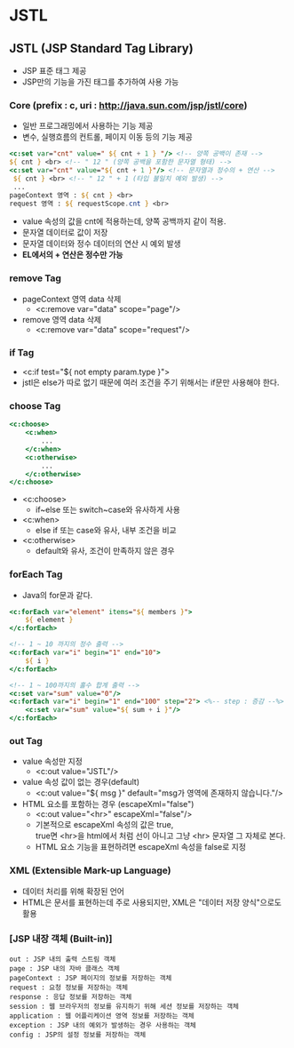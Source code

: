 # JSTL
## JSTL (JSP Standard Tag Library)
- JSP 표준 태그 제공
- JSP만의 기능을 가진 태그를 추가하여 사용 가능

### Core (prefix : c, uri : http://java.sun.com/jsp/jstl/core)
- 일반 프로그래밍에서 사용하는 기능 제공
- 변수, 실행흐름의 컨트롤, 페이지 이동 등의 기능 제공

```jsp
<c:set var="cnt" value=" ${ cnt + 1 } "/> <!-- 양쪽 공백이 존재 -->
${ cnt } <br> <!-- " 12 " (양쪽 공백을 포함한 문자열 형태) -->
<c:set var="cnt" value="${ cnt + 1 }"/> <!-- 문자열과 정수의 + 연산 -->
 ${ cnt } <br> <!-- " 12 " + 1 (타입 불일치 예외 발생) -->
 ...
pageContext 영역 : ${ cnt } <br>
request 영역 : ${ requestScope.cnt } <br>
```

- value 속성의 값을 cnt에 적용하는데, 양쪽 공백까지 같이 적용.
- 문자열 데이터로 값이 저장
- 문자열 데이터와 정수 데이터의 연산 시 예외 발생
- <b>EL에서의 + 연산은 정수만 가능</b>

### remove Tag
- pageContext 영역 data 삭제
    * <c:remove var="data" scope="page"/>
- remove 영역 data 삭제 
    * <c:remove var="data" scope="request"/>
### if Tag
- <c:if test="${ not empty param.type }">
- jstl은 else가 따로 없기 때문에 여러 조건을 주기 위해서는 if문만 사용해야 한다.

### choose Tag
```jsp
<c:choose>
    <c:when>
        ...
    </c:when>
    <c:otherwise>
        ...
    </c:otherwise>
</c:choose>
```
- <c:choose>
    * if~else 또는 switch~case와 유사하게 사용
- <c:when>
    *  else if 또는 case와 유사, 내부 조건을 비교
- <c:otherwise>
    *  default와 유사, 조건이 만족하지 않은 경우

### forEach Tag
- Java의 for문과 같다.
```jsp
<c:forEach var="element" items="${ members }">
	${ element }
</c:forEach>

<!-- 1 ~ 10 까지의 정수 출력 -->	
<c:forEach var="i" begin="1" end="10">
	${ i }
</c:forEach>

<!-- 1 ~ 100까지의 홀수 합계 출력 -->
<c:set var="sum" value="0"/>
<c:forEach var="i" begin="1" end="100" step="2"> <%-- step : 증감 --%>
	<c:set var="sum" value="${ sum + i }"/>
</c:forEach>
```
### out Tag
- value 속성만 지정
    * <c:out value="JSTL"/>
- value 속성 값이 없는 경우(default) 
    * <c:out value="${ msg }" default="msg가 영역에 존재하지 않습니다."/><br>
- HTML 요소를 포함하는 경우 (escapeXml="false")
	* <c:out value="\<hr\>" escapeXml="false"/><br>	
    * 기본적으로 escapeXml 속성의 값은 true, <br>
  true면 \<hr\>을 html에서 처럼 선이 아니고 그냥 \<hr\> 문자열 그 자체로 본다.<br>
    * HTML 요소 기능을 표현하려면 escapeXml 속성을 false로 지정
		
### XML (Extensible Mark-up Language)
- 데이터 처리를 위해 확장된 언어
- HTML은 문서를 표현하는데 주로 사용되지만, XML은 "데이터 저장 양식"으로도 활용


### [JSP 내장 객체 (Built-in)]
	out : JSP 내의 출력 스트림 객체
	page : JSP 내의 자바 클래스 객체
	pageContext : JSP 페이지의 정보를 저장하는 객체
	request : 요청 정보를 저장하는 객체
	response : 응답 정보를 저장하는 객체
	session : 웹 브라우저의 정보를 유지하기 위해 세션 정보를 저장하는 객체
	application : 웹 어플리케이션 영역 정보를 저장하는 객체 
	exception : JSP 내의 예외가 발생하는 경우 사용하는 객체
	config : JSP의 설정 정보를 저장하는 객체
